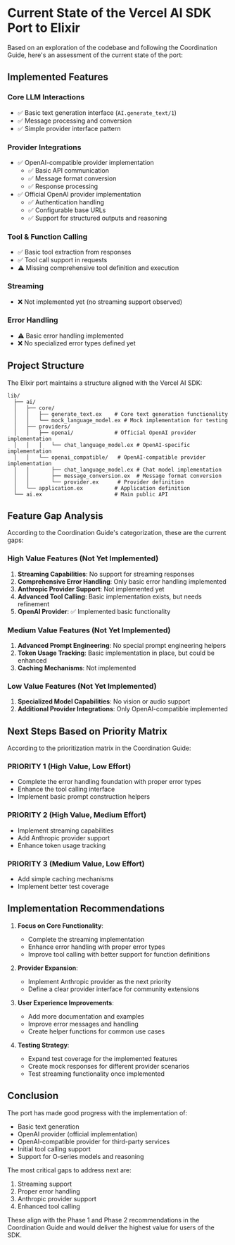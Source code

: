 # Current State of the Vercel AI SDK Port to Elixir

Based on an exploration of the codebase and following the Coordination Guide, here's an assessment of the current state of the port:

## Implemented Features

### Core LLM Interactions
- ✅ Basic text generation interface (`AI.generate_text/1`)
- ✅ Message processing and conversion
- ✅ Simple provider interface pattern

### Provider Integrations
- ✅ OpenAI-compatible provider implementation
  - ✅ Basic API communication
  - ✅ Message format conversion
  - ✅ Response processing
- ✅ Official OpenAI provider implementation
  - ✅ Authentication handling
  - ✅ Configurable base URLs
  - ✅ Support for structured outputs and reasoning

### Tool & Function Calling
- ✅ Basic tool extraction from responses
- ✅ Tool call support in requests
- ⚠️ Missing comprehensive tool definition and execution

### Streaming
- ❌ Not implemented yet (no streaming support observed)

### Error Handling
- ⚠️ Basic error handling implemented
- ❌ No specialized error types defined yet

## Project Structure

The Elixir port maintains a structure aligned with the Vercel AI SDK:

```
lib/
  ├── ai/
  │   ├── core/
  │   │   ├── generate_text.ex    # Core text generation functionality
  │   │   └── mock_language_model.ex # Mock implementation for testing
  │   ├── providers/
  │   │   ├── openai/             # Official OpenAI provider implementation
  │   │   │   └── chat_language_model.ex # OpenAI-specific implementation
  │   │   └── openai_compatible/   # OpenAI-compatible provider implementation
  │   │       ├── chat_language_model.ex # Chat model implementation
  │   │       ├── message_conversion.ex  # Message format conversion
  │   │       └── provider.ex      # Provider definition
  │   └── application.ex          # Application definition
  └── ai.ex                       # Main public API
```

## Feature Gap Analysis

According to the Coordination Guide's categorization, these are the current gaps:

### High Value Features (Not Yet Implemented)
1. **Streaming Capabilities**: No support for streaming responses
2. **Comprehensive Error Handling**: Only basic error handling implemented
3. **Anthropic Provider Support**: Not implemented yet
4. **Advanced Tool Calling**: Basic implementation exists, but needs refinement
5. **OpenAI Provider**: ✅ Implemented basic functionality

### Medium Value Features (Not Yet Implemented)
1. **Advanced Prompt Engineering**: No special prompt engineering helpers
2. **Token Usage Tracking**: Basic implementation in place, but could be enhanced
3. **Caching Mechanisms**: Not implemented

### Low Value Features (Not Yet Implemented)
1. **Specialized Model Capabilities**: No vision or audio support
2. **Additional Provider Integrations**: Only OpenAI-compatible implemented

## Next Steps Based on Priority Matrix

According to the prioritization matrix in the Coordination Guide:

### PRIORITY 1 (High Value, Low Effort)
- Complete the error handling foundation with proper error types
- Enhance the tool calling interface
- Implement basic prompt construction helpers

### PRIORITY 2 (High Value, Medium Effort)
- Implement streaming capabilities
- Add Anthropic provider support
- Enhance token usage tracking

### PRIORITY 3 (Medium Value, Low Effort)
- Add simple caching mechanisms
- Implement better test coverage

## Implementation Recommendations

1. **Focus on Core Functionality**:
   - Complete the streaming implementation
   - Enhance error handling with proper error types
   - Improve tool calling with better support for function definitions

2. **Provider Expansion**:
   - Implement Anthropic provider as the next priority
   - Define a clear provider interface for community extensions

3. **User Experience Improvements**:
   - Add more documentation and examples
   - Improve error messages and handling
   - Create helper functions for common use cases

4. **Testing Strategy**:
   - Expand test coverage for the implemented features
   - Create mock responses for different provider scenarios
   - Test streaming functionality once implemented

## Conclusion

The port has made good progress with the implementation of:
- Basic text generation
- OpenAI provider (official implementation)
- OpenAI-compatible provider for third-party services
- Initial tool calling support
- Support for O-series models and reasoning

The most critical gaps to address next are:
1. Streaming support
2. Proper error handling
3. Anthropic provider support
4. Enhanced tool calling

These align with the Phase 1 and Phase 2 recommendations in the Coordination Guide and would deliver the highest value for users of the SDK.